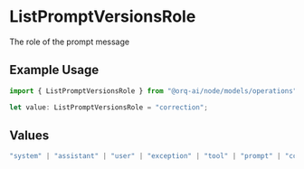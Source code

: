 # ListPromptVersionsRole

The role of the prompt message

## Example Usage

```typescript
import { ListPromptVersionsRole } from "@orq-ai/node/models/operations";

let value: ListPromptVersionsRole = "correction";
```

## Values

```typescript
"system" | "assistant" | "user" | "exception" | "tool" | "prompt" | "correction" | "expected_output"
```